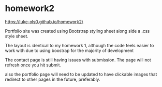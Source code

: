 # homework2

https://luke-ols0.github.io/homework2/
 
Portfolio site was created using Bootstrap styling sheet along side a .css style sheet.

The layout is identical to my homework 1, although the code feels easier to work with
due to using boostrap for the majority of development

The contact page is still having issues with submission. The page will not refresh once you hit submit.

also the portfolio page will need to be updated to have clickable images that redirect to other pages in the future, preferably.
